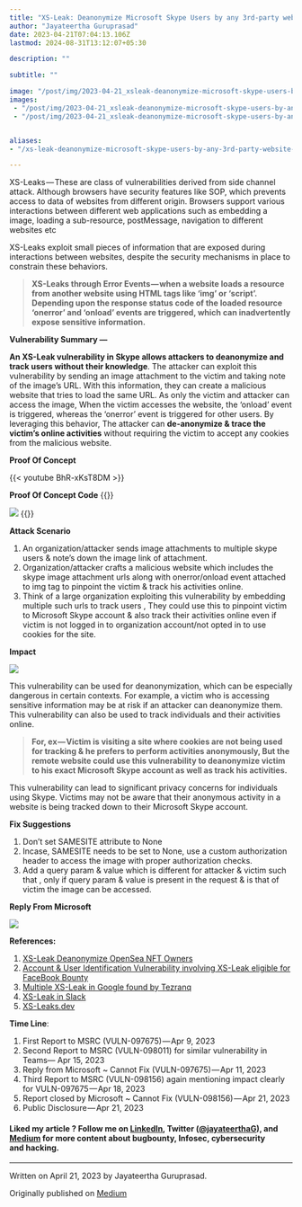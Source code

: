 ```yaml
---
title: "XS-Leak: Deanonymize Microsoft Skype Users by any 3rd-party website"
author: "Jayateertha Guruprasad"
date: 2023-04-21T07:04:13.106Z
lastmod: 2024-08-31T13:12:07+05:30

description: ""

subtitle: ""

image: "/post/img/2023-04-21_xsleak-deanonymize-microsoft-skype-users-by-any-3rdparty-website_0.jpeg" 
images:
 - "/post/img/2023-04-21_xsleak-deanonymize-microsoft-skype-users-by-any-3rdparty-website_0.jpeg"
 - "/post/img/2023-04-21_xsleak-deanonymize-microsoft-skype-users-by-any-3rdparty-website_1.jpeg"


aliases:
- "/xs-leak-deanonymize-microsoft-skype-users-by-any-3rd-party-website-69849e4501a8"

---
```


XS-Leaks — These are class of vulnerabilities derived from side channel attack. Although browsers have security features like SOP, which prevents access to data of websites from different origin. Browsers support various interactions between different web applications such as embedding a image, loading a sub-resource, postMessage, navigation to different websites etc

XS-Leaks exploit small pieces of information that are exposed during interactions between websites, despite the security mechanisms in place to constrain these behaviors.

> **XS-Leaks through Error Events — when a website loads a resource from another website using HTML tags like ‘img’ or ‘script’. Depending upon the response status code of the loaded resource ‘onerror’ and ‘onload’ events are triggered, which can inadvertently expose sensitive information.**

**Vulnerability Summary —**

**An XS-Leak vulnerability in Skype allows attackers to deanonymize and track users without their knowledge**. The attacker can exploit this vulnerability by sending an image attachment to the victim and taking note of the image’s URL. With this information, they can create a malicious website that tries to load the same URL. As only the victim and attacker can access the image, When the victim accesses the website, the ‘onload’ event is triggered, whereas the ‘onerror’ event is triggered for other users. By leveraging this behavior, The attacker can **de-anonymize & trace the victim’s online activities** without requiring the victim to accept any cookies from the malicious website.

**Proof Of Concept**

{{< youtube BhR-xKsT8DM >}}

**Proof Of Concept Code**
{{<highlight html>}}
<html>
<head></head>
<body>
<img src="https://api.asm.skype.com/v1/objects/SECRET/views/imgpsh_fullsize_anim" onload="alert('User Jayateertha Detected !')" onerror="alert('Not User Jayateertha')">
</body>
</html>
{{</highlight>}}

**Attack Scenario**

1. An organization/attacker sends image attachments to multiple skype users & note’s down the image link of attachment.
2. Organization/attacker crafts a malicious website which includes the skype image attachment urls along with onerror/onload event attached to img tag to pinpoint the victim & track his activities online.
3. Think of a large organization exploiting this vulnerability by embedding multiple such urls to track users , They could use this to pinpoint victim to Microsoft Skype account & also track their activities online even if victim is not logged in to organization account/not opted in to use cookies for the site.

**Impact**

![](/post/img/2023-04-21_xsleak-deanonymize-microsoft-skype-users-by-any-3rdparty-website_0.jpeg#layoutTextWidth)

This vulnerability can be used for deanonymization, which can be especially dangerous in certain contexts. For example, a victim who is accessing sensitive information may be at risk if an attacker can deanonymize them. This vulnerability can also be used to track individuals and their activities online.

> **For, ex — Victim is visiting a site where cookies are not being used for tracking & he prefers to perform activities anonymously, But the remote website could use this vulnerability to deanonymize victim to his exact Microsoft Skype account as well as track his activities.**

This vulnerability can lead to significant privacy concerns for individuals using Skype. Victims may not be aware that their anonymous activity in a website is being tracked down to their Microsoft Skype account.

**Fix Suggestions**

1. Don’t set SAMESITE attribute to None
2. Incase, SAMESITE needs to be set to None, use a custom authorization header to access the image with proper authorization checks.
3. Add a query param & value which is different for attacker & victim such that , only if query param & value is present in the request & is that of victim the image can be accessed.

**Reply From Microsoft**

![](/post/img/2023-04-21_xsleak-deanonymize-microsoft-skype-users-by-any-3rdparty-website_1.jpeg#layoutTextWidth)

**References:**

1. [XS-Leak Deanonymize OpenSea NFT Owners](https://www.imperva.com/blog/deanonymizing-opensea-nft-owners-via-xs-leaks-vulnerability/)
2. [Account & User Identification Vulnerability involving XS-Leak eligible for FaceBook Bounty](https://www.facebook.com/whitehat/payout_guidelines/xsleak/?paipv&#61;0&eav&#61;AfZ6bkWYrKD07bqS6grCvYu6xl5wGBpHf-pzRIAHpkE4ifXsorcvmpfGuoIDk2a99S0&_rdr)
3. [Multiple XS-Leak in Google found by Tezranq](https://portswigger.net/daily-swig/new-xs-leak-techniques-reveal-fresh-ways-to-expose-user-information)
4. [XS-Leak in Slack](https://jub0bs.com/posts/2021-10-12-xsleak-stack/)
5. [XS-Leaks.dev](https://xsleaks.dev/docs/attacks/error-events/)

**Time Line**:

1. First Report to MSRC (VULN-097675) — Apr 9, 2023
2. Second Report to MSRC (VULN-098011) for similar vulnerability in Teams— Apr 15, 2023
3. Reply from Microsoft ~ Cannot Fix (VULN-097675) — Apr 11, 2023
4. Third Report to MSRC (VULN-098156) again mentioning impact clearly for VULN-097675 — Apr 18, 2023
5. Report closed by Microsoft ~ Cannot Fix (VULN-098156) — Apr 21, 2023
6. Public Disclosure — Apr 21, 2023

#### **Liked my article ? Follow me on** [**LinkedIn**](https://www.linkedin.com/in/jayateerthag/)**, Twitter (**[**@jayateerthaG**](https://twitter.com/jayateerthag)**), and **[**Medium**](https://jayateerthag.medium.com/)** for more content about bugbounty, Infosec, cybersecurity and hacking.**

* * *
Written on April 21, 2023 by Jayateertha Guruprasad.

Originally published on [Medium](https://medium.com/@jayateerthag/xs-leak-deanonymize-microsoft-skype-users-by-any-3rd-party-website-69849e4501a8)
